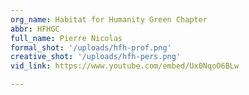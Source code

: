 ```yaml
---
org_name: Habitat for Humanity Green Chapter
abbr: HFHGC
full_name: Pierre Nicolas
formal_shot: '/uploads/hfh-prof.png'
creative_shot: '/uploads/hfh-pers.png'
vid_link: https://www.youtube.com/embed/Ux0NqoO6BLw

---
```

